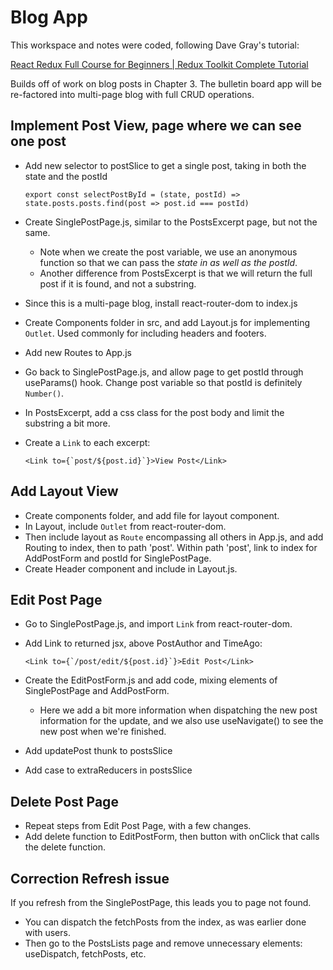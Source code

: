 # Blog App

This workspace and notes were coded, following Dave Gray's tutorial:

[React Redux Full Course for Beginners | Redux Toolkit Complete Tutorial](https://www.youtube.com/watch?v=NqzdVN2tyvQ)

Builds off of work on blog posts in Chapter 3.
The bulletin board app will be re-factored into multi-page blog with full CRUD operations.

## Implement Post View, page where we can see one post

- Add new selector to postSlice to get a single post, taking in both the state and the postId
  ```
  export const selectPostById = (state, postId) => state.posts.posts.find(post => post.id === postId)
  ```
- Create SinglePostPage.js, similar to the PostsExcerpt page, but not the same. 
  - Note when we create the post variable, we use an anonymous function so that we can pass the *state in as well as the postId*.
  - Another difference from PostsExcerpt is that we will return the full post if it is found, and not a substring.

- Since this is a multi-page blog, install react-router-dom to index.js

- Create Components folder in src, and add Layout.js for implementing `Outlet`. Used commonly for including headers and footers.
- Add new Routes to App.js
- Go back to SinglePostPage.js, and allow page to get postId through useParams() hook. Change post variable so that postId is definitely `Number()`.

- In PostsExcerpt, add a css class for the post body and limit the substring a bit more.
- Create a `Link` to each excerpt:
  ```
  <Link to={`post/${post.id}`}>View Post</Link>
  ```

## Add Layout View

- Create components folder, and add file for layout component.
- In Layout, include `Outlet` from react-router-dom.
- Then include layout as `Route` encompassing all others in App.js, and add Routing to index, then to path 'post'. Within path 'post', link to index for AddPostForm and postId for SinglePostPage.
- Create Header component and include in Layout.js.

## Edit Post Page

- Go to SinglePostPage.js, and import `Link` from react-router-dom.
- Add Link to returned jsx, above PostAuthor and TimeAgo:
  ```
  <Link to={`/post/edit/${post.id}`}>Edit Post</Link>
  ```
- Create the EditPostForm.js and add code, mixing elements of SinglePostPage and AddPostForm.
  - Here we add a bit more information when dispatching the new post information for the update, and we also use useNavigate() to see the new post when we're finished.

- Add updatePost thunk to postsSlice
- Add case to extraReducers in postsSlice

## Delete Post Page

- Repeat steps from Edit Post Page, with a few changes.
- Add delete function to EditPostForm, then button with onClick that calls the delete function.

## Correction Refresh issue

If you refresh from the SinglePostPage, this leads you to page not found.
- You can dispatch the fetchPosts from the index, as was earlier done with users.
- Then go to the PostsLists page and remove unnecessary elements: useDispatch, fetchPosts, etc.


